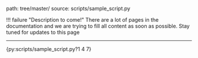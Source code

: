 path: tree/master/
source: scripts/sample_script.py

!!! failure "Description to come!"
    There are a lot of pages in the documentation and we are trying to fill all content as soon as possible. Stay tuned for updates to this page


-------


{py:scripts/sample_script.py?1 4 7}
